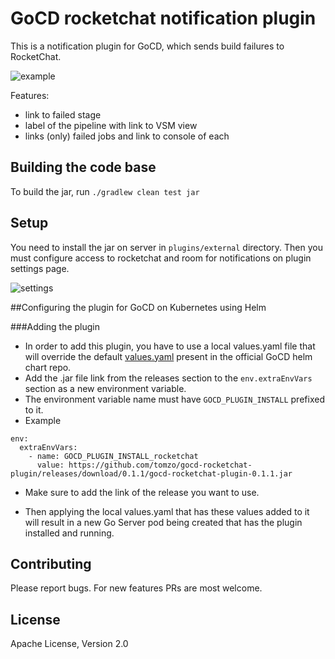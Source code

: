 # GoCD rocketchat notification plugin

This is a notification plugin for GoCD, which sends build failures to RocketChat.

![example](example_message.png)

Features:
 - link to failed stage
 - label of the pipeline with link to VSM view
 - links (only) failed jobs and link to console of each

## Building the code base

To build the jar, run `./gradlew clean test jar`

## Setup

You need to install the jar on server in `plugins/external` directory.
Then you must configure access to rocketchat and room for notifications on plugin settings page.

![settings](settings.png)

##Configuring the plugin for GoCD on Kubernetes using Helm

###Adding the plugin
- In order to add this plugin, you have to use a local values.yaml file that will override the default [values.yaml](https://github.com/helm/charts/blob/master/stable/gocd/values.yaml) present in the official GoCD helm chart repo.
- Add the .jar file link from the releases section to the `env.extraEnvVars` section as a new environment variable.
- The environment variable name must have `GOCD_PLUGIN_INSTALL` prefixed to it.
- Example

```
env:
  extraEnvVars:
    - name: GOCD_PLUGIN_INSTALL_rocketchat
      value: https://github.com/tomzo/gocd-rocketchat-plugin/releases/download/0.1.1/gocd-rocketchat-plugin-0.1.1.jar
```
- Make sure to add the link of the release you want to use.

- Then applying the local values.yaml that has these values added to it will result in a new Go Server pod being created that has the plugin installed and running.


## Contributing

Please report bugs.
For new features PRs are most welcome.

## License

Apache License, Version 2.0
